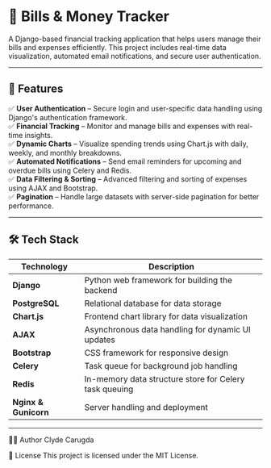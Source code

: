 # 🧾 Bills & Money Tracker  

A Django-based financial tracking application that helps users manage their bills and expenses efficiently. This project includes real-time data visualization, automated email notifications, and secure user authentication.

---

## 🚀 Features  
✅ **User Authentication** – Secure login and user-specific data handling using Django's authentication framework.  
✅ **Financial Tracking** – Monitor and manage bills and expenses with real-time insights.  
✅ **Dynamic Charts** – Visualize spending trends using Chart.js with daily, weekly, and monthly breakdowns.  
✅ **Automated Notifications** – Send email reminders for upcoming and overdue bills using Celery and Redis.  
✅ **Data Filtering & Sorting** – Advanced filtering and sorting of expenses using AJAX and Bootstrap.  
✅ **Pagination** – Handle large datasets with server-side pagination for better performance.  

---

## 🛠️ Tech Stack  
| Technology | Description |
|------------|-------------|
| **Django** | Python web framework for building the backend |
| **PostgreSQL** | Relational database for data storage |
| **Chart.js** | Frontend chart library for data visualization |
| **AJAX** | Asynchronous data handling for dynamic UI updates |
| **Bootstrap** | CSS framework for responsive design |
| **Celery** | Task queue for background job handling |
| **Redis** | In-memory data structure store for Celery task queuing |
| **Nginx & Gunicorn** | Server handling and deployment |

---

👨‍💻 Author
Clyde Carugda

📝 License
This project is licensed under the MIT License.
